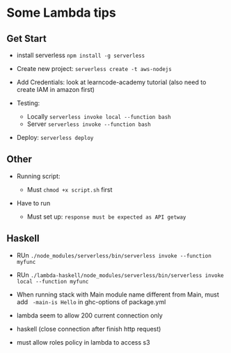 # Some Lambda tips

## Get Start

- install serverless `npm install -g serverless`

- Create new project: `serverless create -t aws-nodejs`

- Add Credentials: look at learncode-academy tutorial (also need to create IAM in amazon first)

- Testing: 
    - Locally `serverless invoke local --function bash`
    - Server `serverless invoke --function bash`

- Deploy: `serverless deploy`

## Other

- Running script: 
    - Must `chmod +x script.sh` first

- Have to run
    - Must set up: `response must be expected as API getway`

## Haskell
- RUn `./node_modules/serverless/bin/serverless invoke --function myfunc `
- RUn `./lambda-haskell/node_modules/serverless/bin/serverless invoke local --function myfunc `

- When running stack with Main module name different from Main, must add ` -main-is Hello` in ghc-options of package.yml
- lambda seem to allow 200 current connection only

- haskell (close connection after finish http request)

- must allow roles policy in lambda to access s3